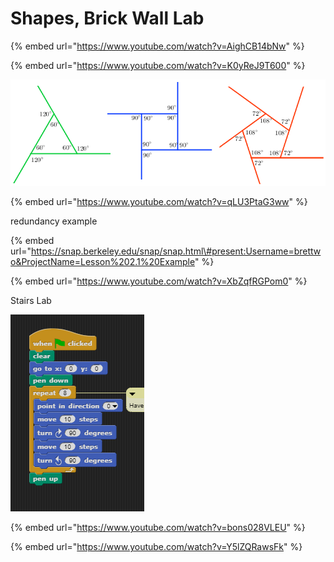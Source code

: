 # Shapes, Brick Wall Lab

{% embed url="https://www.youtube.com/watch?v=AighCB14bNw" %}

{% embed url="https://www.youtube.com/watch?v=K0yReJ9T600" %}



![](.gitbook/assets/image%20%2872%29.png)

{% embed url="https://www.youtube.com/watch?v=qLU3PtaG3ww" %}

redundancy example

{% embed url="https://snap.berkeley.edu/snap/snap.html\#present:Username=brettwo&ProjectName=Lesson%202.1%20Example" %}

{% embed url="https://www.youtube.com/watch?v=XbZqfRGPom0" %}

Stairs Lab



![](.gitbook/assets/image%20%2810%29.png)

{% embed url="https://www.youtube.com/watch?v=bons028VLEU" %}

{% embed url="https://www.youtube.com/watch?v=Y5lZQRawsFk" %}



